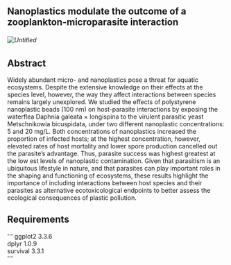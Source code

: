 ## Nanoplastics modulate the outcome of a zooplankton-microparasite interaction
###### ![Untitled](https://user-images.githubusercontent.com/90909747/196921603-710d426f-7f0e-456c-9918-838718c1df76.png)

## Abstract
Widely abundant micro- and nanoplastics pose a threat for aquatic ecosystems. Despite the extensive knowledge on their effects at the species level, however, the way they affect interactions between species remains largely unexplored. We studied the effects of polystyrene nanoplastic beads (100 nm) on host-parasite interactions by exposing the waterflea Daphnia galeata × longispina to the virulent parasitic yeast Metschnikowia bicuspidata, under two different nanoplastic concentrations: 5 and 20 mg/L. Both concentrations of nanoplastics increased the proportion of infected hosts; at the highest concentration, however, elevated rates of host mortality and lower spore production cancelled out the parasite’s advantage. Thus, parasite success was highest greatest at the low est levels of nanoplastic contamination. Given that parasitism is an ubiquitous lifestyle in nature, and that parasites can play important roles in the shaping and functioning of ecosystems, these results highlight the importance of including interactions between host species and their parasites as alternative ecotoxicological endpoints to better assess the ecological consequences of plastic pollution. 
## Requirements
'''
ggplot2 3.3.6 <br>
dplyr 1.0.9<br>
survival 3.3.1<br>
'''
